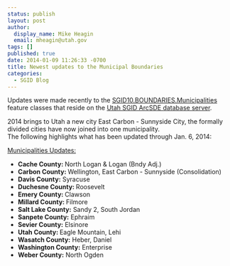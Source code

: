 ```yaml
---
status: publish
layout: post
author:
  display_name: Mike Heagin
  email: mheagin@utah.gov
tags: []
published: true
date: 2014-01-09 11:26:33 -0700
title: Newest updates to the Municipal Boundaries
categories:
  - SGID Blog
---
```

<p>Updates were made recently to the <a href="{{ "/data/boundaries/citycountystate/" | prepend: site.baseurl }}">SGID10.BOUNDARIES.Municipalities</a> feature classes that reside on the <a href="{{ "/data/how-to-connect-to-the-sgid-via-sde/" | prepend: site.baseurl }}">Utah SGID ArcSDE database server</a>.</p>
<p>2014 brings to Utah a new city East Carbon - Sunnyside City, the formally divided cities have now joined into one municipality.<br />
 The following highlights what has been updated through Jan. 6, 2014:</p>
<p><span style="text-decoration: underline;">Municipalities Updates:</span></p>
<ul>
<li><strong>Cache County: </strong> North Logan & Logan (Bndy Adj.) </li>
<li><strong>Carbon County: </strong> Wellington, East Carbon - Sunnyside (Consolidation) </li>
<li><strong>Davis County:</strong> Syracuse </li>
<li><strong>Duchesne County: </strong> Roosevelt </li>
<li><strong>Emery County: </strong> Clawson </li>
<li><strong>Millard County: </strong> Filmore </li>
<li><strong>Salt Lake County:</strong> Sandy 2, South Jordan </li>
<li><strong>Sanpete County:</strong> Ephraim </li>
<li><strong>Sevier County:</strong> Elsinore </li>
<li><strong>Utah County: </strong> Eagle Mountain, Lehi  </li>
<li><strong>Wasatch County:</strong> Heber, Daniel </li>
<li><strong>Washington County:</strong> Enterprise </li>
<li><strong>Weber County:</strong> North Ogden </li>
</ul>
